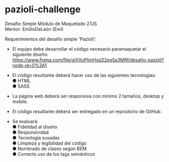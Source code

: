 # pazioli-challenge

Desafio Simple
Módulo de Maquetado 27JS  
Mentor: EmilioDeLeón (Emi)

Requerimientos del desafío simple 'Pazioli':

- El equipo debe desarrollar el código necesario paramaquetar el siguiente diseño:
https://www.figma.com/file/giXXoPIimHsd22eq5a3MRf/desafio-pazioli?node-id=0%3A1

- El código resultante deberá hacer uso de las siguientes tecnologías:  
 ● HTML  
 ● SASS

- La página web deberá ser responsiva con mínimo 2 tamaños, desktop y mobile.

- El código resultante deberá ser entregado en un repositorio de GitHub.

- Se evaluará:  
 ● Fidelidad al diseño  
 ● Responsividad  
 ● Tecnología susadas  
 ● Limpieza y legibilidad del código  
 ● Nombrado de clases según BEM  
 ● Correcto uso de los tags semánticos
